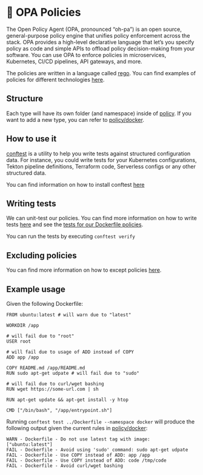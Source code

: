 # 📜 OPA Policies
The Open Policy Agent (OPA, pronounced “oh-pa”) is an open source, general-purpose policy engine that unifies policy enforcement across the stack. OPA provides a high-level declarative language that let’s you specify policy as code and simple APIs to offload policy decision-making from your software. You can use OPA to enforce policies in microservices, Kubernetes, CI/CD pipelines, API gateways, and more.

The policies are written in a language called [rego](https://www.openpolicyagent.org/docs/latest/policy-language/). You can find examples of policies for different technologies [here](https://github.com/open-policy-agent/conftest/tree/master/examples).

## Structure
Each type will have its own folder (and namespace) inside of [policy](policy). If you want to add a new type, you can refer to [policy/docker](policy/docker).

## How to use it
[conftest](https://www.conftest.dev/) is a utility to help you write tests against structured configuration data. For instance, you could write tests for your Kubernetes configurations, Tekton pipeline definitions, Terraform code, Serverless configs or any other structured data.

You can find information on how to install conftest [here](https://www.conftest.dev/install/)

## Writing tests
We can unit-test our policies. You can find more information on how to write tests [here](https://www.openpolicyagent.org/docs/latest/policy-testing/) and see the [tests for our Dockerfile policies](policy/docker).

You can run the tests by executing `conftest verify`

## Excluding policies
You can find more information on how to except policies [here](https://www.conftest.dev/exceptions/).


## Example usage
Given the following Dockerfile:
```
FROM ubuntu:latest # will warn due to "latest"

WORKDIR /app

# will fail due to "root"
USER root

# will fail due to usage of ADD instead of COPY
ADD app /app 

COPY README.md /app/README.md
RUN sudo apt-get udpate # will fail due to "sudo"

# will fail due to curl/wget bashing
RUN wget https://some-url.com | sh

RUN apt-get update && apt-get install -y htop

CMD ["/bin/bash", "/app/entrypoint.sh"]
```
Running `conftest test ../Dockerfile --namespace docker` will produce the following output given the current rules in [policy/docker](policy/docker):
```
WARN - Dockerfile - Do not use latest tag with image: ["ubuntu:latest"]
FAIL - Dockerfile - Avoid using 'sudo' command: sudo apt-get udpate
FAIL - Dockerfile - Use COPY instead of ADD: app /app
FAIL - Dockerfile - Use COPY instead of ADD: code /tmp/code
FAIL - Dockerfile - Avoid curl/wget bashing
```
